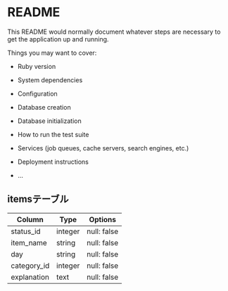 # README

This README would normally document whatever steps are necessary to get the
application up and running.

Things you may want to cover:

* Ruby version

* System dependencies

* Configuration

* Database creation

* Database initialization

* How to run the test suite

* Services (job queues, cache servers, search engines, etc.)

* Deployment instructions

* ...

## itemsテーブル
| Column             | Type      | Options                       |
| -------------------| ----------| ------------------------------|
| status_id          | integer   | null: false                   |
| item_name          | string    | null: false                   |
| day                | string     | null: false                   |
| category_id        | integer   | null: false                   |
| explanation        | text      | null: false                   |



